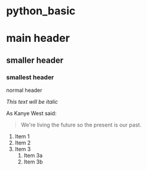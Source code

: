 # python_basic

# main header

## smaller header

### smallest header

normal header

*This text will be italic*

As Kanye West said:

> We're living the future so
> the present is our past.


1. Item 1
1. Item 2
1. Item 3
   1. Item 3a
   1. Item 3b
